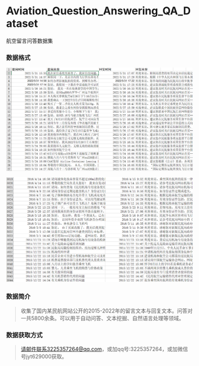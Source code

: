 # Aviation_Question_Answering_QA_Dataset
航空留言问答数据集

### 数据格式

![数据字段截图](https://github.com/JiangYanting/Aviation_Question_Answer_Dataset/blob/main/01.png)

![数据字段截图2](https://github.com/JiangYanting/Aviation_Question_Answer_Dataset/blob/main/02.png)

### 数据简介

> 收集了国内某民航网站公开的2015-2022年的留言文本与回复文本。问答对一共5800余条。可以用于自动问答、文本挖掘、自然语言处理等领域。

### 数据获取方式

> 请邮件联系3225357264@qq.com，或加qq号:3225357264，或加微信号jyt629000获取。
